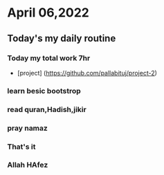 # April 06,2022
## Today's my daily routine
### Today my total work 7hr
* [project] (https://github.com/pallabituj/project-2)
### learn besic bootstrop
### read quran,Hadish,jikir
### pray namaz
### That's it
### Allah HAfez